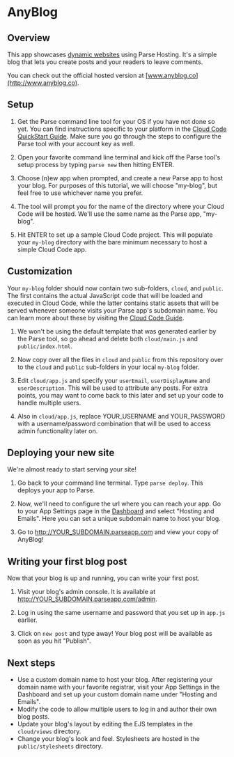 # AnyBlog

## Overview

This app showcases [dynamic websites](https://parse.com/docs/cloudcode/guide#hosting-dynamic-websites) using Parse Hosting. It's a simple blog that lets you create posts and your readers to leave comments.

You can check out the official hosted version at [www.anyblog.co](http://www.anyblog.co).

## Setup

1. Get the Parse command line tool for your OS if you have not done so yet. You can find instructions specific to your platform in the [Cloud Code QuickStart Guide](https://parse.com/apps/quickstart#cloud_code). Make sure you go through the steps to configure the Parse tool with your account key as well.

2. Open your favorite command line terminal and kick off the Parse tool's setup process by typing `parse new` then hitting ENTER.

3. Choose (n)ew app when prompted, and create a new Parse app to host your blog. For purposes of this tutorial, we will choose "my-blog", but feel free to use whichever name you prefer.

4. The tool will prompt you for the name of the directory where your Cloud Code will be hosted. We'll use the same name as the Parse app, "my-blog".

5. Hit ENTER to set up a sample Cloud Code project. This will populate your `my-blog` directory with the bare minimum necessary to host a simple Cloud Code app.

## Customization

Your `my-blog` folder should now contain two sub-folders, `cloud`, and `public`. The first contains the actual JavaScript code that will be loaded and executed in Cloud Code, while the latter contains static assets that will be served whenever someone visits your Parse app's subdomain name. You can learn more about these by visiting the [Cloud Code Guide](https://parse.com/docs/cloudcode/guide).

1. We won't be using the default template that was generated earlier by the Parse tool, so go ahead and delete both `cloud/main.js` and `public/index.html`.

2. Now copy over all the files in `cloud` and `public` from this repository over to the `cloud` and `public` sub-folders in your local `my-blog` folder.

3. Edit `cloud/app.js` and specify your `userEmail`, `userDisplayName` and `userDescription`. This will be used to attribute any posts. For extra points, you may want to come back to this later and set up your code to handle multiple users.

4. Also in `cloud/app.js`, replace YOUR_USERNAME and YOUR_PASSWORD with a username/password combination that will be used to access admin functionality later on.

## Deploying your new site

We're almost ready to start serving your site!

1. Go back to your command line terminal. Type `parse deploy`. This deploys your app to Parse.

2. Now, we'll need to configure the url where you can reach your app. Go to your App Settings page in the [Dashboard](https://dashboard.parse.com) and select "Hosting and Emails". Here you can set a unique subdomain name to host your blog.

3. Go to http://YOUR_SUBDOMAIN.parseapp.com and view your copy of AnyBlog!

## Writing your first blog post

Now that your blog is up and running, you can write your first post.

1. Visit your blog's admin console. It is available at http://YOUR_SUBDOMAIN.parseapp.com/admin.

2. Log in using the same username and password that you set up in `app.js` earlier.

3. Click on `new post` and type away! Your blog post will be available as soon as you hit "Publish".

## Next steps

* Use a custom domain name to host your blog. After registering your domain name with your favorite registrar, visit your App Settings in the Dashboard and set up your custom domain name under "Hosting and Emails".
* Modify the code to allow multiple users to log in and author their own blog posts.
* Update your blog's layout by editing the EJS templates in the `cloud/views` directory.
* Change your blog's look and feel. Stylesheets are hosted in the `public/stylesheets` directory.
